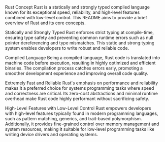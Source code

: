 Rust Concept
Rust is a statically and strongly typed compiled language known for its exceptional speed, reliability, and high-level features combined with low-level control. This README aims to provide a brief overview of Rust and its core concepts.

Statically and Strongly Typed
Rust enforces strict typing at compile-time, ensuring type safety and preventing common runtime errors such as null pointer dereferencing and type mismatches. This static and strong typing system enables developers to write robust and reliable code.

Compiled Language
Being a compiled language, Rust code is translated into machine code before execution, resulting in highly optimized and efficient binaries. The compilation process catches errors early, promoting a smoother development experience and improving overall code quality.

Extremely Fast and Reliable
Rust's emphasis on performance and reliability makes it a preferred choice for systems programming tasks where speed and correctness are critical. Its zero-cost abstractions and minimal runtime overhead make Rust code highly performant without sacrificing safety.

High-Level Features with Low-Level Control
Rust empowers developers with high-level features typically found in modern programming languages, such as pattern matching, generics, and trait-based polymorphism. Additionally, it provides fine-grained control over memory management and system resources, making it suitable for low-level programming tasks like writing device drivers and operating systems.